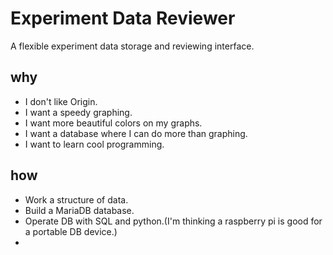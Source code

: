 # Experiment Data Reviewer
A flexible experiment data storage and reviewing interface.
## why 
- I don't like Origin.
- I want a speedy graphing.
- I want more beautiful colors on my graphs.
- I want a database where I can do more than graphing.
- I want to learn cool programming.
## how
- Work a structure of data.
- Build a MariaDB database.
- Operate DB with SQL and python.(I'm thinking a raspberry pi is good for a portable DB device.)
- 
